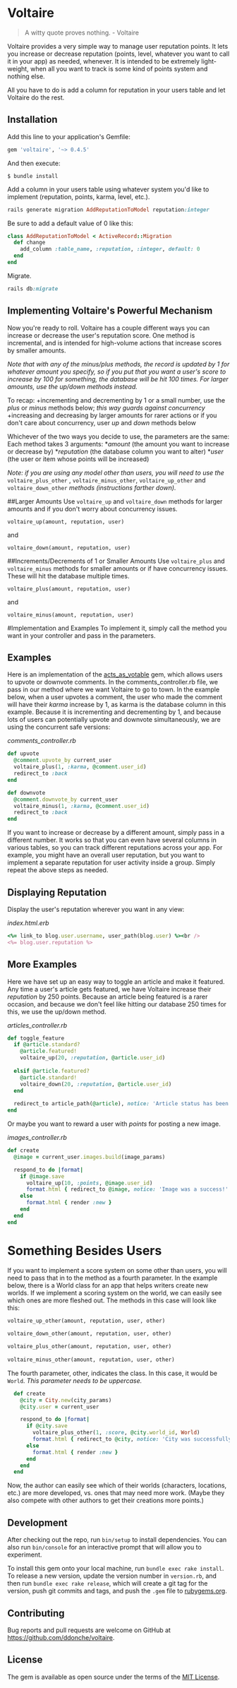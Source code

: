 # Voltaire
> A witty quote proves nothing. - Voltaire

Voltaire provides a very simple way to manage user reputation points. It lets you increase or decrease reputation 
(points, level, whatever you want to call it in your app) as needed, whenever. It is intended to be extremely light-weight,
when all you want to track is some kind of points system and nothing else. 

All you have to do is add a column for reputation in your users table and let Voltaire do the rest.

## Installation

Add this line to your application's Gemfile:

```ruby
gem 'voltaire', '~> 0.4.5'
```

And then execute:

    $ bundle install
    
Add a column in your users table using whatever system you'd like to implement (reputation, points, karma, level, etc.).

```ruby
rails generate migration AddReputationToModel reputation:integer
```

Be sure to add a default value of 0 like this:

```ruby
class AddReputationToModel < ActiveRecord::Migration
  def change
    add_column :table_name, :reputation, :integer, default: 0
  end
end
```

Migrate.

```ruby
rails db:migrate
```

## Implementing Voltaire's Powerful Mechanism

Now you're ready to roll. Voltaire has a couple different ways you can increase or decrease the user's reputation score. One method 
is incremental, and is intended for high-volume actions that increase scores by smaller amounts. 

_Note that with any of the minus/plus 
methods, the record is updated by 1 for whatever amount you specify, so if you put that you want a user's score to increase by 100 for 
something, the database will be hit 100 times. For larger amounts, use the up/down methods instead._

To recap:
+incrementing and decrementing by 1 or a small number, use the *plus* or *minus* methods below; _this way guards against concurrency_
+increasing and decreasing by larger amounts for rarer actions or if you don't care about concurrency, user *up* and *down* methods below

Whichever of the two ways you decide to use, the parameters are the same:
Each method takes 3 arguments: 
*_amount_ (the amount you want to increase or decrease by)
*_reputation_ (the database column you want to alter)
*_user_ (the user or item whose points will be increased)

_Note: if you are using any model other than users, you will need to use the_ ```voltaire_plus_other``` , ```voltaire_minus_other```, ```voltaire_up_other``` and ```voltaire_down_other``` _methods_ 
_(instructions farther down)._


##Larger Amounts
Use ```voltaire_up``` and ```voltaire_down``` methods for larger amounts and if you don't worry about concurrency issues. 

```
voltaire_up(amount, reputation, user)
```
and

```
voltaire_down(amount, reputation, user)
```

##Increments/Decrements of 1 or Smaller Amounts
Use ```voltaire_plus``` and ```voltaire_minus``` methods for smaller amounts or if have concurrency issues. These will hit the database
multiple times.

```
voltaire_plus(amount, reputation, user)
```
and

```
voltaire_minus(amount, reputation, user)
```

#Implementation and Examples
To implement it, simply call the method you want in your controller and pass in the parameters. 

## Examples

Here is an implementation of the [acts_as_votable](https://github.com/ryanto/acts_as_votable) gem, which allows users to 
upvote or downvote comments. In the comments_controller.rb file, we pass in our method where we want Voltaire to go to 
town. In the example below, when a user upvotes a comment, the user who made the comment will have their _karma_ increase 
by 1, as karma is the database column in this example. Because it is incrementing and decrementing by 1, and because lots of
users can potentially upvote and downvote simultaneously, we are using the concurrent safe versions:

_comments_controller.rb_

```ruby
def upvote
  @comment.upvote_by current_user
  voltaire_plus(1, :karma, @comment.user_id)
  redirect_to :back
end

def downvote
  @comment.downvote_by current_user
  voltaire_minus(1, :karma, @comment.user_id)
  redirect_to :back
end
```

If you want to increase or decrease by a different amount, simply pass in a different number. It works so that you can even
have several columns in various tables, so you can track different reputations across your app. For example, you might have 
an overall user reputation, but you want to implement a separate reputation for user activity inside a group. Simply repeat
the above steps as needed. 

## Displaying Reputation 
Display the user's reputation wherever you want in any view:

_index.html.erb_

```ruby
<%= link_to blog.user.username, user_path(blog.user) %><br />
<%= blog.user.reputation %>
```

## More Examples
Here we have set up an easy way to toggle an article and make it featured. Any time a user's article gets featured, we have
Voltaire increase their _reputation_ by 250 points. Because an article being featured is a rarer occasion, and because we don't
feel like hitting our database 250 times for this, we use the up/down method.

_articles_controller.rb_

```ruby
def toggle_feature
  if @article.standard?
    @article.featured!
    voltaire_up(20, :reputation, @article.user_id)
    
  elsif @article.featured?
    @article.standard!
    voltaire_down(20, :reputation, @article.user_id)
  end
  
  redirect_to article_path(@article), notice: 'Article status has been updated.'
end
```

Or maybe you want to reward a user with _points_ for posting a new image. 

_images_controller.rb_
```ruby
def create
  @image = current_user.images.build(image_params)

  respond_to do |format|
    if @image.save
      voltaire_up(10, :points, @image.user_id)
      format.html { redirect_to @image, notice: 'Image was a success!' }
    else
      format.html { render :new }
    end
  end
end
```

# Something Besides Users
If you want to implement a score system on some other than users, you will need to pass that in to the method as a fourth parameter.
In the example below, there is a World class for an app that helps writers create new worlds. If we implement a scoring 
system on the world, we can easily see which ones are more fleshed out. The methods in this case will look like this:

```ruby
voltaire_up_other(amount, reputation, user, other)
  
voltaire_down_other(amount, reputation, user, other)

voltaire_plus_other(amount, reputation, user, other)
  
voltaire_minus_other(amount, reputation, user, other)
```

The fourth parameter, other, indicates the class. In this case, it would be ```World```. _This parameter needs to be uppercase._

```ruby
  def create
    @city = City.new(city_params)
    @city.user = current_user

    respond_to do |format|
      if @city.save
        voltaire_plus_other(1, :score, @city.world_id, World)
        format.html { redirect_to @city, notice: 'City was successfully created.' }
      else
        format.html { render :new }
      end
    end
  end
```

Now, the author can easily see which of their worlds (characters, locations, etc.) are more developed, vs. ones that may need more work.
(Maybe they also compete with other authors to get their creations more points.)

## Development

After checking out the repo, run `bin/setup` to install dependencies. You can also run `bin/console` for an interactive prompt that will allow you to experiment.

To install this gem onto your local machine, run `bundle exec rake install`. To release a new version, update the version number in `version.rb`, and then run `bundle exec rake release`, which will create a git tag for the version, push git commits and tags, and push the `.gem` file to [rubygems.org](https://rubygems.org).

## Contributing

Bug reports and pull requests are welcome on GitHub at https://github.com/ddonche/voltaire.


## License

The gem is available as open source under the terms of the [MIT License](http://opensource.org/licenses/MIT).

